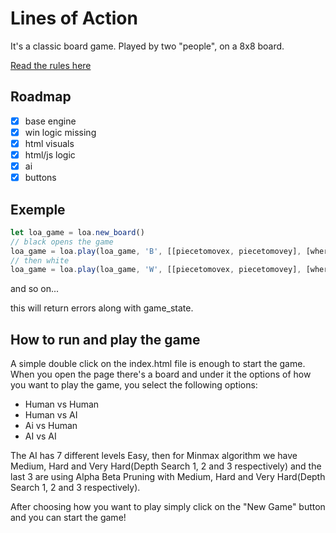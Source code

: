 # Lines of Action

It's a classic board game. Played by two "people", on a 8x8 board.

[Read the rules here](http://www.iggamecenter.com/info/en/loa.html)

## Roadmap 
- [X] base engine
- [X] win logic missing
- [X] html visuals
- [X] html/js logic
- [X] ai
- [X] buttons

## Exemple
```js
let loa_game = loa.new_board()
// black opens the game
loa_game = loa.play(loa_game, 'B', [[piecetomovex, piecetomovey], [wheretomovex, wheretomovey]])
// then white
loa_game = loa.play(loa_game, 'W', [[piecetomovex, piecetomovey], [wheretomovex, wheretomovey]])
```

and so on...

this will return errors along with game\_state.

## How to run and play the game

A simple double click on the index.html file is enough to start the game. 
When you open the page there's a board and under it the options of how you want to play the game, you select the following options:

- Human vs Human
- Human vs AI
- Ai vs Human
- AI vs AI

The AI has 7 different levels Easy, then for Minmax algorithm we have Medium, Hard and Very Hard(Depth Search 1, 2 and 3 respectively) and the last 3 are using Alpha Beta Pruning with Medium, Hard and Very Hard(Depth Search 1, 2 and 3 respectively).

After choosing how you want to play simply click on the "New Game" button and you can start the game!
